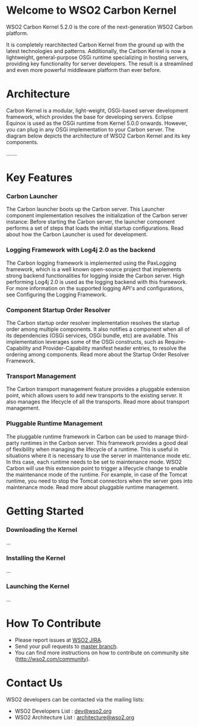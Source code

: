 # Welcome to WSO2 Carbon Kernel
WSO2 Carbon Kernel 5.2.0 is the core of the next-generation WSO2 Carbon platform. 

It is completely rearchitected Carbon Kernel from the ground up with the latest technologies and patterns. Additionally, the Carbon Kernel is now a lightweight, general-purpose OSGi runtime specializing in hosting servers, providing key functionality for server developers. The result is a streamlined and even more powerful middleware platform than ever before.

# Architecture
Carbon Kernel is a modular, light-weight, OSGi-based server development framework, which provides the base for developing servers. Eclipse Equinox is used as the OSGi runtime from Kernel 5.0.0 onwards. However, you can plug in any OSGi implementation to your Carbon server. The diagram below depicts the architecture of WSO2 Carbon Kernel and its key components.

.......

# Key Features
### Carbon Launcher
The Carbon launcher boots up the Carbon server. This Launcher component implementation resolves the initialization of the Carbon server instance: Before starting the Carbon server, the launcher component performs a set of steps that loads the initial startup configurations. Read about how the Carbon Launcher is used for development.

### Logging Framework with Log4j 2.0 as the backend
The Carbon logging framework is implemented using the PaxLogging framework, which is a well known open-source project that implements strong backend functionalities for logging inside the Carbon server. High performing Log4j 2.0 is used as the logging backend with this framework. For more information on the supported logging API's and configurations, see Configuring the Logging Framework.

### Component Startup Order Resolver
The Carbon startup order resolver implementation resolves the startup order among multiple components. It also notifies a component when all of its dependencies (OSGi services, OSGi bundle, etc) are available. This implementation leverages some of the OSGi constructs, such as Require-Capability and Provider-Capability manifest header entries, to resolve the ordering among components. Read more about the Startup Order Resolver Framework.

### Transport Management
The Carbon transport management feature provides a pluggable extension point, which allows users to add new transports to the existing server. It also manages the lifecycle of all the transports. Read more about transport management.

### Pluggable Runtime Management
The pluggable runtime framework in Carbon can be used to manage third-party runtimes in the Carbon server. This framework provides a good deal of flexibility when managing the lifecycle of a runtime. This is useful in situations where it is necessary to use the server in maintenance mode etc. In this case, each runtime needs to be set to maintenance mode. WSO2 Carbon will use this extension point to trigger a lifecycle change to enable the maintenance mode of the runtime. For example, in case of the Tomcat runtime, you need to stop the Tomcat connectors when the server goes into maintenance mode. Read more about pluggable runtime management.

# Getting Started
### Downloading the Kernel
...
### Installing the Kernel
...
### Launching the Kernel
...

# How To Contribute
* Please report issues at [WSO2 JIRA](https://wso2.org/jira/browse/Carbon).
* Send your pull requests to [master branch](https://github.com/wso2/carbon-kernel/tree/master).
* You can find more instructions on how to contribute on community site (http://wso2.com/community).

# Contact Us
WSO2 developers can be contacted via the mailing lists:
* WSO2 Developers List : dev@wso2.org
* WSO2 Architecture List : architecture@wso2.org
